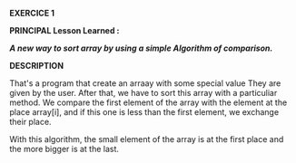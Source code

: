 **EXERCICE 1**

**PRINCIPAL Lesson Learned :**

***A new way to sort array by using a simple Algorithm of comparison.***

**DESCRIPTION**

That's a program that create an arraay with some special value
They are given by the user. After that, we have to sort this array with
a particuliar method. 
We compare the first element of the array with the element at the place 
array[i], and if this one is less than the first element, we exchange their
place. 

With this algorithm, the small element of the array is at the first place and 
the more bigger is at the last.
